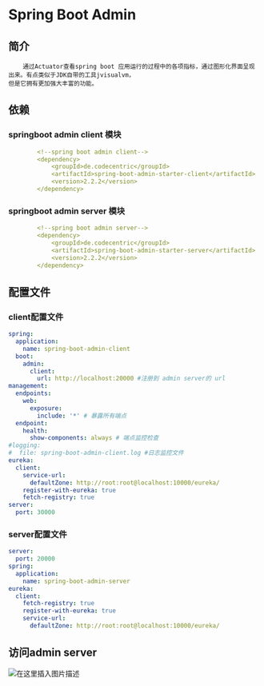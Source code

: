 # Spring Boot Admin

## 简介
```text
    通过Actuator查看spring boot 应用运行的过程中的各项指标，通过图形化界面呈现出来。有点类似于JDK自带的工具jvisualvm，
但是它拥有更加强大丰富的功能。
```
## 依赖
### springboot admin client 模块
```yml
        <!--spring boot admin client-->
        <dependency>
            <groupId>de.codecentric</groupId>
            <artifactId>spring-boot-admin-starter-client</artifactId>
            <version>2.2.2</version>
        </dependency>
```
### springboot admin server 模块
```yml
        <!--spring boot admin server-->
        <dependency>
            <groupId>de.codecentric</groupId>
            <artifactId>spring-boot-admin-starter-server</artifactId>
            <version>2.2.2</version>
        </dependency>
```
## 配置文件
### client配置文件
```yml
spring:
  application:
    name: spring-boot-admin-client
  boot:
    admin:
      client:
        url: http://localhost:20000 #注册到 admin server的 url
management:
  endpoints:
    web:
      exposure:
        include: '*' # 暴露所有端点
  endpoint:
    health:
      show-components: always # 端点监控检查
#logging:
#  file: spring-boot-admin-client.log #日志监控文件
eureka:
  client:
    service-url:
      defaultZone: http://root:root@localhost:10000/eureka/
    register-with-eureka: true
    fetch-registry: true
server:
  port: 30000
```
### server配置文件
```yml
server:
  port: 20000
spring:
  application:
    name: spring-boot-admin-server
eureka:
  client:
    fetch-registry: true
    register-with-eureka: true
    service-url:
      defaultZone: http://root:root@localhost:10000/eureka/

```
## 访问admin server
![在这里插入图片描述](https://img-blog.csdnimg.cn/20201023161702899.png?x-oss-process=image/watermark,type_ZmFuZ3poZW5naGVpdGk,shadow_10,text_aHR0cHM6Ly9ibG9nLmNzZG4ubmV0L3dlaXhpbl80NTUyODk4Nw==,size_16,color_FFFFFF,t_70#pic_center)
